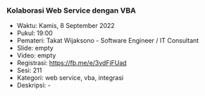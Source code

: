 ###  Kolaborasi Web Service dengan VBA 

- Waktu: Kamis, 8 September 2022
- Pukul: 19:00
- Pemateri: Takat Wijaksono - Software Engineer / IT Consultant
- Slide: empty
- Video: empty
- Registrasi: https://fb.me/e/3vdFjFUad 
- Sesi: 211
- Kategori: web service, vba, integrasi
- Deskripsi: -
